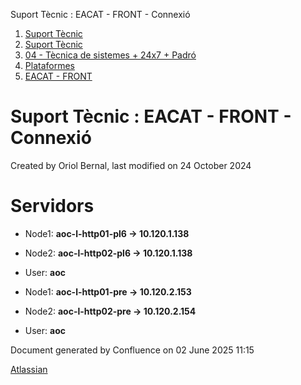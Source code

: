 Suport Tècnic : EACAT - FRONT - Connexió  

1.  [Suport Tècnic](index.html)
2.  [Suport Tècnic](13893782.html)
3.  [04 - Tècnica de sistemes + 24x7 + Padró](26313202.html)
4.  [Plataformes](Plataformes_41520520.html)
5.  [EACAT - FRONT](EACAT---FRONT_118554833.html)

Suport Tècnic : EACAT - FRONT - Connexió
========================================

Created by Oriol Bernal, last modified on 24 October 2024

Servidors 
==========

*   Node1: **aoc-l-http01-pl6 → 10.120.1.138 [](https://pam.aoc.cat/SecretServer/app/#/secrets/1640/general)** 
    
*   Node2: **aoc-l-http02-pl6 → 10.120.1.138 [](https://pam.aoc.cat/SecretServer/app/#/secrets/1641/general)** 
*   User: **aoc**

*   Node1: **aoc-l-http01-pre → 10.120.2.153 [](https://pam.aoc.cat/SecretServer/app/#/secrets/4329/general)** 
    
*   Node2: **aoc-l-http02-pre → 10.120.2.154 [](https://pam.aoc.cat/SecretServer/app/#/secrets/4330/general)** 
*   User: **aoc**

Document generated by Confluence on 02 June 2025 11:15

[Atlassian](http://www.atlassian.com/)